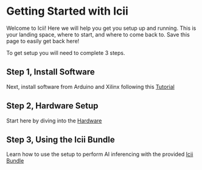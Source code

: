 # Getting Started with Icii

Welcome to Icii! Here we will help you get you setup up and running. This is your landing space, where to start, and where to come back to. Save this page to easily get back here!

 To get setup you will need to complete 3 steps.

## Step 1, Install Software
Next, install software from Arduino and Xilinx following this [Tutorial](https://github.com/SuperMB/IciiDemos/tree/main/1-%20Getting%20Started/1-%20Software/)

## Step 2, Hardware Setup
Start here by diving into the [Hardware](https://github.com/SuperMB/IciiDemos/tree/main/1-%20Getting%20Started/2-%20Hardware/)

## Step 3, Using the Icii Bundle
Learn how to use the setup to perform AI inferencing with the provided [Icii Bundle](https://github.com/SuperMB/IciiDemos/tree/main/1-%20Getting%20Started/3-%20IciiBundle/)